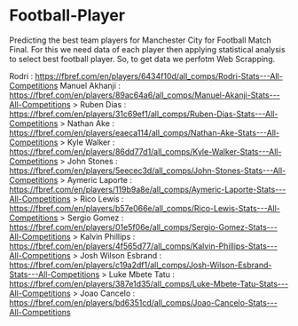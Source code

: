 # Football-Player
Predicting the best team players for Manchester City for Football Match Final. 
For this we need data of each player then applying statistical analysis to select best football player. So, to get data we perfotm Web Scrapping.

Rodri : https://fbref.com/en/players/6434f10d/all_comps/Rodri-Stats---All-Competitions 
Manuel Akhanji : https://fbref.com/en/players/89ac64a6/all_comps/Manuel-Akanji-Stats---All-Competitions > 
Ruben Dias : https://fbref.com/en/players/31c69ef1/all_comps/Ruben-Dias-Stats---All-Competitions > 
Nathan Ake : https://fbref.com/en/players/eaeca114/all_comps/Nathan-Ake-Stats---All-Competitions > 
Kyle Walker : https://fbref.com/en/players/86dd77d1/all_comps/Kyle-Walker-Stats---All-Competitions > 
John Stones : https://fbref.com/en/players/5eecec3d/all_comps/John-Stones-Stats---All-Competitions > 
Aymeric Laporte : https://fbref.com/en/players/119b9a8e/all_comps/Aymeric-Laporte-Stats---All-Competitions > 
Rico Lewis : https://fbref.com/en/players/b57e066e/all_comps/Rico-Lewis-Stats---All-Competitions > 
Sergio Gomez : https://fbref.com/en/players/01e5f06e/all_comps/Sergio-Gomez-Stats---All-Competitions > 
Kalvin Phillips : https://fbref.com/en/players/4f565d77/all_comps/Kalvin-Phillips-Stats---All-Competitions > 
Josh Wilson Esbrand : https://fbref.com/en/players/c19a2df1/all_comps/Josh-Wilson-Esbrand-Stats---All-Competitions > 
Luke Mbete Tatu : https://fbref.com/en/players/387e1d35/all_comps/Luke-Mbete-Tatu-Stats---All-Competitions > 
Joao Cancelo : https://fbref.com/en/players/bd6351cd/all_comps/Joao-Cancelo-Stats---All-Competitions
